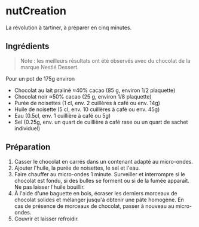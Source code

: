 # nutCreation

La révolution à tartiner, à préparer en cinq minutes.

## Ingrédients

> Note : les meilleurs résultats ont été observés avec du chocolat de la marque Nestlé Dessert.

Pour un pot de 175g environ

- Chocolat au lait praliné ≈40% cacao (85 g, environ 1/2 plaquette)
- Chocolat noir ≈50% cacao (25 g, environ 1/8 plaquette)
- Purée de noisettes (1 cl, env. 2 cuillères à café ou env. 14g)
- Huile de noisette (5 cl, env. 10 cuillères à café ou env. 45g)
- Eau (0.5cl, env. 1 cuillière à café ou 5g)
- Sel (0.25g, env. un quart de cuillière à café rase ou un quart de sachet individuel)

## Préparation

1. Casser le chocolat en carrés dans un contenant adapté au micro-ondes.
2. Ajouter l'huile, la purée de noisettes, le sel et l'eau.
3. Faire chauffer au micro-ondes 1 minute. Surveiller et interrompre si le chocolat est fondu, si des bulles se forment ou si de la fumée apparaît. Ne pas laisser l'huile bouillir.
4. À l'aide d'une baguette en bois, écraser les derniers morceaux de chocolat solides et mélanger jusqu'à obtenir une pâte homogène. En cas de présence de morceaux de chocolat, passer à nouveau au micro-ondes.
5. Couvrir et laisser refroidir.
